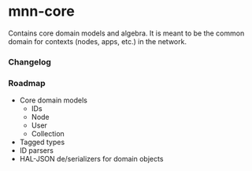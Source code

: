 # mnn-core

Contains core domain models and algebra. It is meant to be the common domain for contexts (nodes, apps, etc.) in the network.

### Changelog

### Roadmap

- Core domain models
  - IDs
  - Node
  - User
  - Collection
- Tagged types
- ID parsers
- HAL-JSON de/serializers for domain objects
